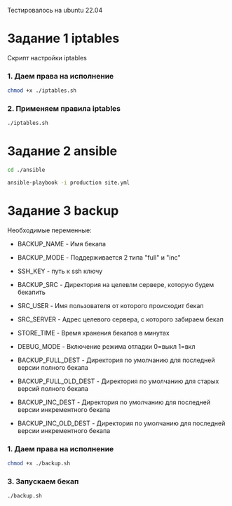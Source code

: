 Тестировалось на ubuntu 22.04

# Задание 1 iptables

Скрипт настройки iptables

### 1. Даем права на исполнение 
```bash
chmod +x ./iptables.sh
```

### 2. Применяем правила iptables
```bash
./iptables.sh
```

# Задание 2 ansible
```bash
cd ./ansible
```
```bash
ansible-playbook -i production site.yml
```

# Задание 3 backup

Необходимые переменные:

- BACKUP_NAME - Имя бекапа
- BACKUP_MODE - Поддерживается 2 типа "full" и "inc"
- SSH_KEY - путь к ssh ключу
- BACKUP_SRC - Директория на целевлм сервере, которую будем бекапить
- SRC_USER - Имя пользователя от которого происходит бекап
- SRC_SERVER - Адрес целевого сервера, с которого забираем бекап
- STORE_TIME - Время хранения бекапов в минутах
- DEBUG_MODE - Включение режима отладки 0=выкл 1=вкл
- BACKUP_FULL_DEST - Директория по умолчанию для последней версии полного бекапа
- BACKUP_FULL_OLD_DEST - Директория по умолчанию для старых версий полного бекапа

- BACKUP_INC_DEST - Директория по умолчанию для последней версии инкрементного бекапа
- BACKUP_INC_OLD_DEST - Директория по умолчанию для последней версии инкрементного бекапа

### 1. Даем права на исполнение 
```bash
chmod +x ./backup.sh
```

### 3. Запускаем бекап
```bash
./backup.sh
```
